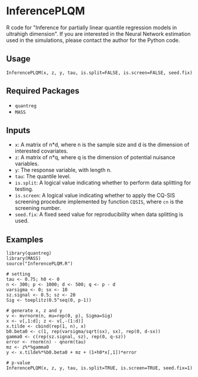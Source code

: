 # InferencePLQM
R code for "Inference for partially linear quantile regression models in ultrahigh dimension". If you are interested in the Neural Network estimation used in the simulations, please contact the author for the Python code.

## Usage

```{R}
InferencePLQM(x, z, y, tau, is.split=FALSE, is.screen=FALSE, seed.fix)
```

## Required Packages
- `quantreg`
- `MASS`

## Inputs
- `x`: A matrix of n*d, where n is the sample size and d is the dimension of interested covariates.
- `z`: A matrix of n*q, where q is the dimension of potential nuisance variables.
- `y`: The response variable, with length n.
- `tau`: The quantile level.
- `is.split`: A logical value indicating whether to perform data splitting for testing.
- `is.screen`: A logical value indicating whether to apply the CQ-SIS screening procedure implemented by function `CQSIS`, where `cn` is the screening number.
- `seed.fix`: A fixed seed value for reproducibility when data splitting is used.

## Examples
```{R}
library(quantreg)
library(MASS)
source("InferencePLQM.R")

# setting
tau <- 0.75; h0 <- 0
n <- 300; p <- 1000; d <- 500; q <- p - d
varsigma <- 0; sx <- 10
sz.signal <- 0.5; sz <- 20
Sig <- toeplitz(0.5^seq(0, p-1))

# generate x, z and y
v <- mvrnorm(n, mu=rep(0, p), Sigma=Sig)
x <- v[,1:d]; z <- v[,-(1:d)]
x.tilde <- cbind(rep(1, n), x)
b0.beta0 <- c(1, rep(varsigma/sqrt(sx), sx), rep(0, d-sx))
gamma0 <- c(rep(sz.signal, sz), rep(0, q-sz))
error <- rnorm(n) - qnorm(tau)
mz <- z%*%gamma0 
y <- x.tilde%*%b0.beta0 + mz + (1+h0*x[,1])*error

# p-value
InferencePLQM(x, z, y, tau, is.split=TRUE, is.screen=TRUE, seed.fix=1)
```
